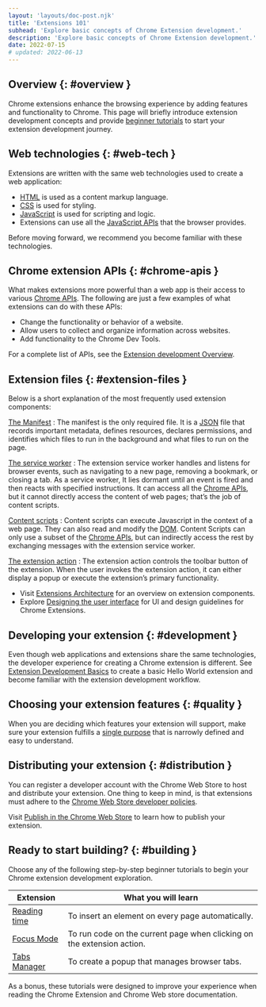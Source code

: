 ```yaml
---
layout: 'layouts/doc-post.njk'
title: 'Extensions 101'
subhead: 'Explore basic concepts of Chrome Extension development.'
description: 'Explore basic concepts of Chrome Extension development.'
date: 2022-07-15
# updated: 2022-06-13
---
```


## Overview {: #overview }

Chrome extensions enhance the browsing experience by adding features and functionality to Chrome. This page will briefly introduce extension development concepts and provide [beginner tutorials][section-tutorials] to start your extension development journey. 

## Web technologies {: #web-tech }

Extensions are written with the same web technologies used to create a web application:

* [HTML][mdn-html] is used as a content markup language.
* [CSS](https://web.dev/learn/css/) is used for styling.
* [JavaScript][mdn-js] is used for scripting and logic.
* Extensions can use all the [JavaScript APIs][js-apis] that the browser provides.

<!-- Should we use https://developer.chrome.com/docs/extensions/api_other/ or https://developer.mozilla.org/en-US/docs/Web/API -->

Before moving forward, we recommend you become familiar with these technologies.

## Chrome extension APIs {: #chrome-apis }

What makes extensions more powerful than a web app is their access to various [Chrome APIs][doc-apis]. The following are just a few examples of what extensions can do with these APIs:

* Change the functionality or behavior of a website. 
* Allow users to collect and organize information across websites.
* Add functionality to the Chrome Dev Tools.

For a complete list of APIs, see the [Extension development Overview][doc-dev-overview].

## Extension files {: #extension-files }

Below is a short explanation of the most frequently used extension components:

[The Manifest][doc-manifest]
: The manifest is the only required file. It is a [JSON][mdn-json] file that records important metadata, defines resources, declares permissions, and identifies which files to run in the background and what files to run on the page.

[The service worker][doc-service-worker]
: The extension service worker handles and listens for browser events, such as navigating to a new page, removing a bookmark, or closing a tab. As a service worker, It lies dormant until an event is fired and then reacts with specified instructions. It can access all the [Chrome APIs][doc-apis], but it cannot directly access the content of web pages; that’s the job of content scripts.

[Content scripts][doc-content-scripts]
: Content scripts can execute Javascript in the context of a web page. They can also read and modify the [DOM][mdn-dom]. Content Scripts can only use a subset of the [Chrome APIs](https://developer.chrome.com/docs/extensions/reference/), but can indirectly access the rest by exchanging messages with the extension service worker.

<!-- Not sure if to include the extension action or extension icons -->
[The extension action][doc-ui-action]
: The extension action controls the toolbar button of the extension. When the user invokes the extension action, it can either display a popup or execute the extension’s primary functionality.  

- Visit [Extensions Architecture][doc-arch] for an overview on extension components.
- Explore [Designing the user interface][doc-ui] for UI and design guidelines for Chrome Extensions.

## Developing your extension {: #development }

Even though web applications and extensions share the same technologies, the developer experience for creating a Chrome extension is different. See [Extension Development Basics][doc-dev-basics] to create a basic Hello World extension and become familiar with the extension development workflow.

## Choosing your extension features {: #quality }

When you are deciding which features your extension will support, make sure your extension fulfills a [single purpose][doc-single-purpose] that is narrowly defined and easy to understand.

## Distributing your extension {: #distribution }

You can register a developer account with the Chrome Web Store to host and distribute your extension. One thing to keep in mind, is that extensions must adhere to the [Chrome Web Store developer policies][doc-cws-policy]. 

Visit [Publish in the Chrome Web Store][doc-cws-publish] to learn how to publish your extension.

## Ready to start building? {: #building }

Choose any of the following step-by-step beginner tutorials to begin your Chrome extension development exploration. 

| Extension                        | What you will learn                                                    |
|----------------------------------|------------------------------------------------------------------------|
| [Reading time][tut-reading-time] | To insert an element on every page automatically.                      |
| [Focus Mode][tut-focus-mode]     | To run code on the current page when clicking on the extension action. |
| [Tabs Manager][tut-tabs-manager]     | To create a popup that manages browser tabs.                           |

As a bonus, these tutorials were designed to improve your experience when reading the Chrome Extension and Chrome Web store documentation.


[doc-apis]: /docs/extensions/reference/
[doc-arch]: /docs/extensions/mv3/architecture-overview/
[doc-content-scripts]: /docs/extensions/mv3/content_scripts/
[doc-cws-policy]: /docs/webstore/program_policies/
[doc-cws-publish]: /docs/webstore/publish/
[doc-dev-basics]: /docs/extensions/mv3/getstarted/development-basics
[doc-dev-overview]: /docs/extensions/mv3/devguide
[doc-manifest]: /docs/extensions/mv3/manifest/
[doc-service-worker]: /docs/extensions/mv3/service_workers/
[doc-single-purpose]: /docs/webstore/program_policies/#single-purpose
[doc-ui-action]: /docs/extensions/mv3/user_interface/#action
[doc-ui]: /docs/extensions/mv3/user_interface/
[js-apis]: /docs/extensions/api_other/
[mdn-dom]: https://developer.mozilla.org/docs/Web/API/Document_Object_Model
[mdn-json]: https://developer.mozilla.org/docs/Glossary/JSON
[mdn-html]: https://developer.mozilla.org/docs/Learn/html
[mdn-js]: https://developer.mozilla.org/docs/Learn/JavaScript
[section-tutorials]: #building
[tut-focus-mode]: /docs/extensions/mv3/getstarted/tut-focus-mode
[tut-reading-time]: /docs/extensions/mv3/getstarted/tut-reading-time
[tut-tabs-manager]: /docs/extensions/mv3/getstarted/tut-tabs-manager